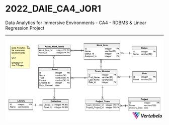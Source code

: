 # 2022_DAIE_CA4_JOR1

Data Analytics for Immersive Environments - CA4 - RDBMS &amp; Linear Regression Project

---

![ER Diagram](https://raw.githubusercontent.com/joeaoregan/2022_DAIE_CA4_JOR1/main/daie_ca4_er_diagram.png "ER Diagram")
